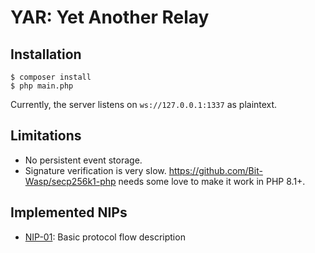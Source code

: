 # YAR: Yet Another Relay

## Installation

```shell
$ composer install
$ php main.php
```

Currently, the server listens on `ws://127.0.0.1:1337` as plaintext.

## Limitations

* No persistent event storage.
* Signature verification is very slow. https://github.com/Bit-Wasp/secp256k1-php needs some love to make it work in PHP 8.1+.

## Implemented NIPs

- [NIP-01]: Basic protocol flow description


[NIP-01]: https://github.com/nostr-protocol/nips/blob/master/01.md


